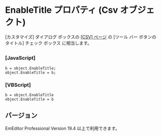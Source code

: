 # EnableTitle プロパティ (Csv オブジェクト)

\[カスタマイズ\] ダイアログ ボックスの [\[CSV\] ページ](../../dlg/customize/csv/index) の \[ツール バー ボタンのタイトル\] チェック ボックス に相当します。

## 

### \[JavaScript\]

```
b = object.EnableTitle;
object.EnableTitle = b;
```

### \[VBScript\]

```
b = object.EnableTitle
object.EnableTitle = b
```

## バージョン

EmEditor Professional Version 19.4 以上で利用できます。
